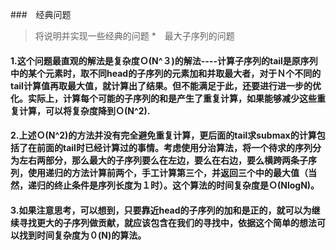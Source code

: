 ###　经典问题
> 将说明并实现一些经典的问题
*　最大子序列的问题
#### 1.这个问题最直观的解法是复杂度Ｏ(N^３)的解法----计算子序列的tail是原序列中的某个元素时，取不同head的子序列的元素加和并取最大者，对于Ｎ个不同的tail计算值再取最大值，就计算出了结果。但不能满足于此，还要进行进一步的优化。实际上，计算每个可能的子序列的和是产生了重复计算，如果能够减少这些重复计算，可以将复杂度降到Ｏ(N^2).

#### 2.上述Ｏ(N^2)的方法并没有完全避免重复计算，更后面的tail求submax的计算包括了在前面的tail时已经计算过的事情。考虑使用分治算法，将一个待求的序列分为左右两部分，那么最大的子序列要么在左边，要么在右边，要么横跨两条子序列，使用递归的方法计算前两个，手工计算第三个，并返回三个中的最大值（当然，递归的终止条件是序列长度为１时）。这个算法的时间复杂度是Ｏ(NlogN)。

#### 3.如果注意思考，可以想到，只要靠近head的子序列的加和是正的，就可以为继续寻找更大的子序列做贡献，就应该包含在我们的寻找中，依据这个简单的想法可以找到时间复杂度为０(N)的算法。

